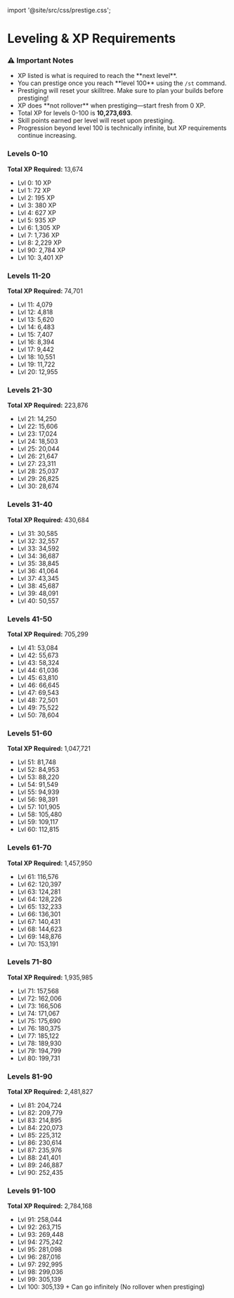 import '@site/src/css/prestige.css';

# Leveling & XP Requirements

<div class="prestige-notes">
  <h3>⚠️ Important Notes</h3>
  <ul>
    <li>XP listed is what is required to reach the **next level**.</li>
    <li>You can prestige once you reach **level 100** using the <code>/st</code> command.</li>
    <li>Prestiging will reset your skilltree. Make sure to plan your builds before prestiging!</li>
    <li>XP does **not rollover** when prestiging—start fresh from 0 XP.</li>
    <li>Total XP for levels 0-100 is <strong>10,273,693</strong>.</li>
    <li>Skill points earned per level will reset upon prestiging.</li>
    <li>Progression beyond level 100 is technically infinite, but XP requirements continue increasing.</li>
  </ul>
</div>

<div class="prestige-grid">

  <!-- Level Ranges Cards -->
  <div class="prestige-card">
    <h3>Levels 0-10</h3>
    <p><strong>Total XP Required:</strong> 13,674</p>
    <ul>
      <li>Lvl 0: 10 XP</li>
      <li>Lvl 1: 72 XP</li>
      <li>Lvl 2: 195 XP</li>
      <li>Lvl 3: 380 XP</li>
      <li>Lvl 4: 627 XP</li>
      <li>Lvl 5: 935 XP</li>
      <li>Lvl 6: 1,305 XP</li>
      <li>Lvl 7: 1,736 XP</li>
      <li>Lvl 8: 2,229 XP</li>
      <li>Lvl 90: 2,784 XP</li>
      <li>Lvl 10: 3,401 XP</li>
    </ul>
  </div>

  <div class="prestige-card">
    <h3>Levels 11-20</h3>
    <p><strong>Total XP Required:</strong> 74,701</p>
    <ul>
      <li>Lvl 11: 4,079</li>
      <li>Lvl 12: 4,818</li>
      <li>Lvl 13: 5,620</li>
      <li>Lvl 14: 6,483</li>
      <li>Lvl 15: 7,407</li>
      <li>Lvl 16: 8,394</li>
      <li>Lvl 17: 9,442</li>
      <li>Lvl 18: 10,551</li>
      <li>Lvl 19: 11,722</li>
      <li>Lvl 20: 12,955</li>
    </ul>
  </div>

  <div class="prestige-card">
    <h3>Levels 21-30</h3>
    <p><strong>Total XP Required:</strong> 223,876</p>
    <ul>
      <li>Lvl 21: 14,250</li>
      <li>Lvl 22: 15,606</li>
      <li>Lvl 23: 17,024</li>
      <li>Lvl 24: 18,503</li>
      <li>Lvl 25: 20,044</li>
      <li>Lvl 26: 21,647</li>
      <li>Lvl 27: 23,311</li>
      <li>Lvl 28: 25,037</li>
      <li>Lvl 29: 26,825</li>
      <li>Lvl 30: 28,674</li>
    </ul>
  </div>

  <div class="prestige-card">
    <h3>Levels 31-40</h3>
    <p><strong>Total XP Required:</strong> 430,684</p>
    <ul>
      <li>Lvl 31: 30,585</li>
      <li>Lvl 32: 32,557</li>
      <li>Lvl 33: 34,592</li>
      <li>Lvl 34: 36,687</li>
      <li>Lvl 35: 38,845</li>
      <li>Lvl 36: 41,064</li>
      <li>Lvl 37: 43,345</li>
      <li>Lvl 38: 45,687</li>
      <li>Lvl 39: 48,091</li>
      <li>Lvl 40: 50,557</li>
    </ul>
  </div>

  <div class="prestige-card">
    <h3>Levels 41-50</h3>
    <p><strong>Total XP Required:</strong> 705,299</p>
    <ul>
      <li>Lvl 41: 53,084</li>
      <li>Lvl 42: 55,673</li>
      <li>Lvl 43: 58,324</li>
      <li>Lvl 44: 61,036</li>
      <li>Lvl 45: 63,810</li>
      <li>Lvl 46: 66,645</li>
      <li>Lvl 47: 69,543</li>
      <li>Lvl 48: 72,501</li>
      <li>Lvl 49: 75,522</li>
      <li>Lvl 50: 78,604</li>
    </ul>
  </div>

  <div class="prestige-card">
    <h3>Levels 51-60</h3>
    <p><strong>Total XP Required:</strong> 1,047,721</p>
    <ul>
      <li>Lvl 51: 81,748</li>
      <li>Lvl 52: 84,953</li>
      <li>Lvl 53: 88,220</li>
      <li>Lvl 54: 91,549</li>
      <li>Lvl 55: 94,939</li>
      <li>Lvl 56: 98,391</li>
      <li>Lvl 57: 101,905</li>
      <li>Lvl 58: 105,480</li>
      <li>Lvl 59: 109,117</li>
      <li>Lvl 60: 112,815</li>
    </ul>
  </div>

  <div class="prestige-card">
    <h3>Levels 61-70</h3>
    <p><strong>Total XP Required:</strong> 1,457,950</p>
    <ul>
      <li>Lvl 61: 116,576</li>
      <li>Lvl 62: 120,397</li>
      <li>Lvl 63: 124,281</li>
      <li>Lvl 64: 128,226</li>
      <li>Lvl 65: 132,233</li>
      <li>Lvl 66: 136,301</li>
      <li>Lvl 67: 140,431</li>
      <li>Lvl 68: 144,623</li>
      <li>Lvl 69: 148,876</li>
      <li>Lvl 70: 153,191</li>
    </ul>
  </div>

  <div class="prestige-card">
    <h3>Levels 71-80</h3>
    <p><strong>Total XP Required:</strong> 1,935,985</p>
    <ul>
      <li>Lvl 71: 157,568</li>
      <li>Lvl 72: 162,006</li>
      <li>Lvl 73: 166,506</li>
      <li>Lvl 74: 171,067</li>
      <li>Lvl 75: 175,690</li>
      <li>Lvl 76: 180,375</li>
      <li>Lvl 77: 185,122</li>
      <li>Lvl 78: 189,930</li>
      <li>Lvl 79: 194,799</li>
      <li>Lvl 80: 199,731</li>
    </ul>
  </div>

  <div class="prestige-card">
    <h3>Levels 81-90</h3>
    <p><strong>Total XP Required:</strong> 2,481,827</p>
    <ul>
      <li>Lvl 81: 204,724</li>
      <li>Lvl 82: 209,779</li>
      <li>Lvl 83: 214,895</li>
      <li>Lvl 84: 220,073</li>
      <li>Lvl 85: 225,312</li>
      <li>Lvl 86: 230,614</li>
      <li>Lvl 87: 235,976</li>
      <li>Lvl 88: 241,401</li>
      <li>Lvl 89: 246,887</li>
      <li>Lvl 90: 252,435</li>
    </ul>
  </div>

  <div class="prestige-card">
    <h3>Levels 91-100</h3>
    <p><strong>Total XP Required:</strong> 2,784,168</p>
    <ul>
      <li>Lvl 91: 258,044</li>
      <li>Lvl 92: 263,715</li>
      <li>Lvl 93: 269,448</li>
      <li>Lvl 94: 275,242</li>
      <li>Lvl 95: 281,098</li>
      <li>Lvl 96: 287,016</li>
      <li>Lvl 97: 292,995</li>
      <li>Lvl 98: 299,036</li>
      <li>Lvl 99: 305,139</li>
      <li>Lvl 100: 305,139 + Can go infinitely (No rollover when prestiging)</li>
    </ul>
  </div>

</div>

